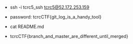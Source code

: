- ssh -i tcrc5\_ssh tcrc5@52.172.253.159
- password: tcrcCTF{git\_log\_is\_a\_handy\_tool}
- cat README.md 

- tcrcCTF{branch\_and\_master\_are\_different\_until\_merged}
